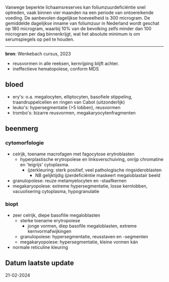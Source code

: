 Vanwege beperkte lichaamsreserves kan foliumzuurdeficiëntie snel optreden, vaak binnen vier maanden na een periode van ontoereikende voeding. De aanbevolen dagelijkse hoeveelheid is 300 microgram. De gemiddelde dagelijkse inname van foliumzuur in Nederland wordt geschat op 180 microgram, waarbij 10% van de bevolking zelfs minder dan 100 microgram per dag binnenkrijgt, wat het absolute minimum is om serumspiegels op peil te houden.
___
**bron**: Wenkebach cursus, 2023

- reusvormen in alle reeksen, kernrijping blijft achter. 
- ineffectieve hematopoïese, conform MDS
## bloed
- ery's: o.a. megalocyten, elliptocyten, basofiele stippeling, traandruppelcellen en ringen van Cabot (uitzonderlijk)
- leuko's: hypersegmentatie (>5 lobben), reusvormen
- trombo's: bizarre reusvormen, megakaryocytenfragmenten
## beenmerg
### cytomorfologie
- celrijk, toename macrofagen met fagocytose erytroblasten
	- hyperplastische erytropoïese en linksverschuiving, onrijp chromatine en 'leigrijs' cytoplasma.
		- ijzerkleuring: sterk positief, veel pathologische ringsideroblasten
			- NB gelijktijdig ijzerdeficiëntie maskeert megaloblastair beeld
- granulopoïese: reuze metamyelocyten en -staafkernen
- megakaryopoïese: extreme hypersegmentatie, losse kernlobben, vacuolisering cytoplasma, hypogranulatie
### biopt
- zeer celrijk, diepe basofilie megaloblasten
	- sterke toename erytropoiese
		- jonge vormen, diep basofile megaloblasten, extreme kernvormafwijkingen
	- granulopoiese: hypersegmentatie, reusstaven en -segmenten
	- megakaryopoiese: hypersegmentatie, kleine vormen kán
- normale reticuline kleuring
## Datum laatste update
21-02-2024